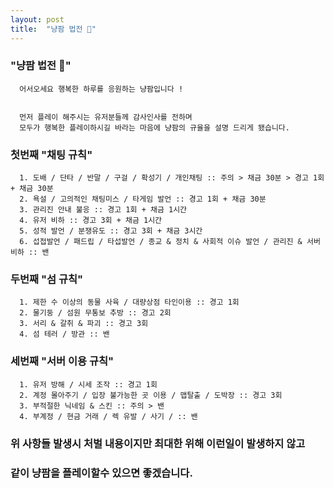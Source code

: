 ```yaml
---
layout: post
title:  "냥팜 법전 🐾"
---
```


###   "냥팜 법전 🐾"

      어서오세요 행복한 하루를 응원하는 냥팜입니다 ! 


      먼저 플레이 해주시는 유저분들께 감사인사를 전하며 
      모두가 행복한 플레이하시길 바라는 마음에 냥팜의 규율을 설명 드리게 됐습니다.


###   첫번째 "채팅 규칙"

      1. 도배 / 단타 / 반말 / 구걸 / 확성기 / 개인채팅 :: 주의 > 채금 30분 > 경고 1회 + 채금 30분 
      2. 욕설 / 고의적인 채팅미스 / 타게임 발언 :: 경고 1회 + 채금 30분
      3. 관리진 안내 불응 :: 경고 1회 + 채금 1시간
      4. 유저 비하 :: 경고 3회 + 채금 1시간
      5. 성적 발언 / 분쟁유도 :: 경고 3회 + 채금 3시간
      6. 섭접발언 / 패드립 / 타섭발언 / 종교 & 정치 & 사회적 이슈 발언 / 관리진 & 서버 비하 :: 밴


###   두번째 "섬 규칙"

      1. 제한 수 이상의 동물 사육 / 대량상점 타인이용 :: 경고 1회
      2. 물기둥 / 섬원 무통보 추방 :: 경고 2회
      3. 서리 & 갈취 & 파괴 :: 경고 3회
      4. 섬 테러 / 방관 :: 밴


###   세번째 "서버 이용 규칙"

      1. 유저 방해 / 시세 조작 :: 경고 1회
      2. 계정 몰아주기 / 입장 불가능한 곳 이용 / 맵탈출 / 도박장 :: 경고 3회
      3. 부적절한 닉네임 & 스킨 :: 주의 > 밴
      4. 부계정 / 현금 거래 / 렉 유발 / 사기 / :: 밴

###   위 사항들 발생시 처벌 내용이지만 최대한 위해 이런일이 발생하지 않고 
###   같이 냥팜을 플레이할수 있으면 좋겠습니다.
